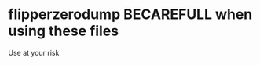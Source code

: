 # flipperzerodump BECAREFULL when using these files                






































Use at your risk
